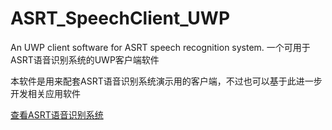 # ASRT_SpeechClient_UWP
An UWP client software for ASRT speech recognition system. 一个可用于ASRT语音识别系统的UWP客户端软件

本软件是用来配套ASRT语音识别系统演示用的客户端，不过也可以基于此进一步开发相关应用软件

[查看ASRT语音识别系统](https://github.com/nl8590687/ASRT_SpeechRecognition)

